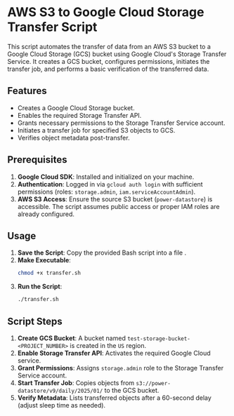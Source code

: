 # AWS S3 to Google Cloud Storage Transfer Script

This script automates the transfer of data from an AWS S3 bucket to a Google Cloud Storage (GCS) bucket using Google Cloud's Storage Transfer Service. It creates a GCS bucket, configures permissions, initiates the transfer job, and performs a basic verification of the transferred data.

## Features

- Creates a Google Cloud Storage bucket.
- Enables the required Storage Transfer API.
- Grants necessary permissions to the Storage Transfer Service account.
- Initiates a transfer job for specified S3 objects to GCS.
- Verifies object metadata post-transfer.

## Prerequisites

1. **Google Cloud SDK**: Installed and initialized on your machine.
2. **Authentication**: Logged in via `gcloud auth login` with sufficient permissions (roles: `storage.admin`, `iam.serviceAccountAdmin`).
3. **AWS S3 Access**: Ensure the source S3 bucket (`power-datastore`) is accessible. The script assumes public access or proper IAM roles are already configured.

## Usage

1. **Save the Script**: Copy the provided Bash script into a file .
2. **Make Executable**:
   ```bash
   chmod +x transfer.sh
   ```
3. **Run the Script**:
   ```bash
   ./transfer.sh
   ```

## Script Steps

1. **Create GCS Bucket**: A bucket named `test-storage-bucket-<PROJECT_NUMBER>` is created in the `US` region.
2. **Enable Storage Transfer API**: Activates the required Google Cloud service.
3. **Grant Permissions**: Assigns `storage.admin` role to the Storage Transfer Service account.
4. **Start Transfer Job**: Copies objects from `s3://power-datastore/v9/daily/2025/01/` to the GCS bucket.
5. **Verify Metadata**: Lists transferred objects after a 60-second delay (adjust sleep time as needed).
